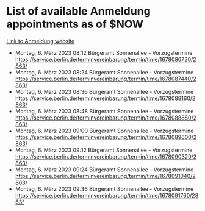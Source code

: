 # List of available Anmeldung appointments as of $NOW
[Link to Anmeldung website](https://service.berlin.de/terminvereinbarung/termin/tag.php?termin=1&anliegen[]=120686&dienstleisterlist=122210,122217,327316,122219,327312,122227,327314,122231,327346,122243,327348,122254,122252,329742,122260,329745,122262,329748,122271,327278,122273,327274,122277,327276,330436,122280,327294,122282,327290,122284,327292,122291,327270,122285,327266,122286,327264,122296,327268,150230,329760,122297,327286,122294,327284,122312,329763,122314,329775,122304,327330,122311,327334,122309,327332,317869,122281,327352,122279,329772,122283,122276,327324,122274,327326,122267,329766,122246,327318,122251,327320,122257,327322,122208,327298,122226,327300&herkunft=http%3A%2F%2Fservice.berlin.de%2Fdienstleistung%2F120686%2F)
- Montag, 6. März 2023 08:12 Bürgeramt Sonnenallee - Vorzugstermine https://service.berlin.de/terminvereinbarung/termin/time/1678086720/2863/
- Montag, 6. März 2023 08:24 Bürgeramt Sonnenallee - Vorzugstermine https://service.berlin.de/terminvereinbarung/termin/time/1678087440/2863/
- Montag, 6. März 2023 08:36 Bürgeramt Sonnenallee - Vorzugstermine https://service.berlin.de/terminvereinbarung/termin/time/1678088160/2863/
- Montag, 6. März 2023 08:48 Bürgeramt Sonnenallee - Vorzugstermine https://service.berlin.de/terminvereinbarung/termin/time/1678088880/2863/
- Montag, 6. März 2023 09:00 Bürgeramt Sonnenallee - Vorzugstermine https://service.berlin.de/terminvereinbarung/termin/time/1678089600/2863/
- Montag, 6. März 2023 09:12 Bürgeramt Sonnenallee - Vorzugstermine https://service.berlin.de/terminvereinbarung/termin/time/1678090320/2863/
- Montag, 6. März 2023 09:24 Bürgeramt Sonnenallee - Vorzugstermine https://service.berlin.de/terminvereinbarung/termin/time/1678091040/2863/
- Montag, 6. März 2023 09:36 Bürgeramt Sonnenallee - Vorzugstermine https://service.berlin.de/terminvereinbarung/termin/time/1678091760/2863/
